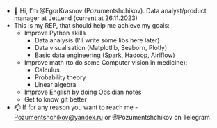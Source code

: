 - 👋 Hi, I’m @EgorKrasnov (Pozumentshchikov). Data analyst/product manager at JetLend (current at 26.11.2023)
- This is my REP, that should help me achieve my goals:
  - Improve Python skills
    - Data analysis (I'll write some libs here later)
    - Data visualisation (Matplotlib, Seaborn, Plotly)
    - Basic data engineering (Spark, Hadoop, Airlflow)
  - Improve math (to do some Computer vision in medicine):
    - Calculus
    - Probability theory
    - Linear algebra
  -  Improve English by doing Obsidian notes
  -  Get to know git better
- 📫 If for any reason you want to reach me - Pozumentshchikov@yandex.ru or @Pozumentshchikov on Telegram
